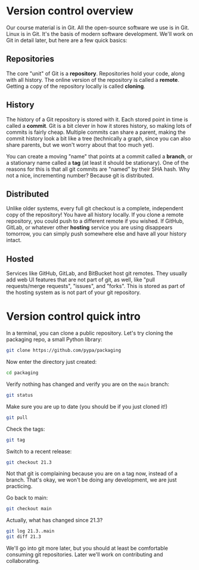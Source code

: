 # Version control overview

Our course material is in Git. All the open-source software we use is in Git. Linux is in Git. It's the basis of modern software development. We'll work on Git in detail later, but here are a few quick basics:

## Repositories

The core "unit" of Git is a **repository**. Repositories hold your code, along with all history. The online version of the repository is called a **remote**. Getting a copy of the repository locally is called **cloning**.

## History

The history of a Git repository is stored with it. Each stored point in time is called a **commit**. Git is a bit clever in how it stores history, so making lots of commits is fairly cheap. Multiple commits can share a parent, making the commit history look a bit like a tree (technically a graph, since you can also share parents, but we won't worry about that too much yet).

You can create a moving "name" that points at a commit called a **branch**, or a stationary name called a **tag** (at least it should be stationary). One of the reasons for this is that all git commits are "named" by their SHA hash. Why not a nice, incrementing number? Because git is distributed.

## Distributed

Unlike older systems, every full git checkout is a complete, independent copy of the repository! You have all history locally. If you clone a remote repository, you could push to a different remote if you wished. If GitHub, GitLab, or whatever other **hosting** service you are using disappears tomorrow, you can simply push somewhere else and have all your history intact.

## Hosted

Services like GitHub, GitLab, and BitBucket host git remotes. They usually add web UI features that are not part of git, as well, like "pull requests/merge requests", "issues", and "forks". This is stored as part of the hosting system as is not part of your git repository.

# Version control quick intro

In a terminal, you can clone a public repository. Let's try cloning the packaging repo, a small Python library:

```bash
git clone https://github.com/pypa/packaging
```

Now enter the directory just created:

```bash
cd packaging
```

Verify nothing has changed and verify you are on the `main` branch:

```bash
git status
```

Make sure you are up to date (you should be if you just cloned it!)

```bash
git pull
```

Check the tags:

```bash
git tag
```

Switch to a recent release:

```bash
git checkout 21.3
```

Not that git is complaining because you are on a tag now, instead of a branch. That's okay, we won't be doing any development, we are just practicing.

Go back to main:

```bash
git checkout main
```

Actually, what has changed since 21.3?

```bash
git log 21.3..main
git diff 21.3
```

We'll go into git more later, but you should at least be comfortable consuming git repositories. Later we'll work on contributing and collaborating.
